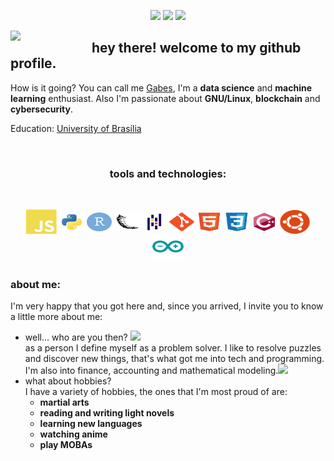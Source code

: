 <div> 
	
<p align="center">  <a href="https://discord.gg/wPc8Gvh" target="_blank"><img src="https://img.shields.io/badge/Discord-7289DA?style=for-the-badge&logo=discord&logoColor=white" target="_blank"></a> 
  <a href = "mailto:machad0.gabriel@outlook.com"><img src="https://img.shields.io/badge/Microsoft_Outlook-0078D4?style=for-the-badge&logo=microsoft-outlook&logoColor=white" target="_blank"></a>
  <a href="https://www.linkedin.com/in/machad0gabriel" target="_blank"><img src="https://img.shields.io/badge/-LinkedIn-%230077B5?style=for-the-badge&logo=linkedin&logoColor=white" target="_blank"></a>
	
 </div>
 
<img align='left' src='https://c.tenor.com/8njht0yYxAkAAAAi/touhou-lmao.gif' width='130px'> 

## hey there! welcome to my github profile.

How is it going?
You can call me [Gabes](https://machad0gabriel.wixsite.com/home), I'm a **data science** and **machine learning** enthusiast. Also I'm passionate about **GNU/Linux**, **blockchain** and **cybersecurity**.
<br>

Education: [University of Brasília](http://www.unb.br)

<br>

### <p align='center'> tools and technologies: 
<div style="display: inline_block"><br>
<p align="center">  <img align="center" alt="Gabes-Js" height="40" width="50" src="https://raw.githubusercontent.com/devicons/devicon/master/icons/javascript/javascript-plain.svg">
  <img align="center" alt="Gabes-Python" height="30" width="40" src="https://raw.githubusercontent.com/devicons/devicon/master/icons/python/python-original.svg">
  <img align="center" alt="Gabes-R" height="30" width="40" src="https://raw.githubusercontent.com/devicons/devicon/master/icons/rstudio/rstudio-plain.svg">
  <img align="center" alt="Gabes-Flask" height="30" width="40" src="https://raw.githubusercontent.com/devicons/devicon/master/icons/flask/flask-original.svg">
  <img align="center" alt="Gabes-Pandas" height="30" width="40" src="https://raw.githubusercontent.com/devicons/devicon/master/icons/pandas/pandas-original.svg">
  <img align="center" alt="Gabes-Git" height="30" width="40" src="https://raw.githubusercontent.com/devicons/devicon/master/icons/git/git-original.svg">
  <img align="center" alt="Gabes-HTML" height="30" width="40" src="https://raw.githubusercontent.com/devicons/devicon/master/icons/html5/html5-original.svg">
  <img align="center" alt="Gabes-CSS" height="30" width="40" src="https://raw.githubusercontent.com/devicons/devicon/master/icons/css3/css3-original.svg">
  <img align="center" alt="Gabes-C++" height="30" width="40" src="https://raw.githubusercontent.com/devicons/devicon/master/icons/cplusplus/cplusplus-original.svg">
  <img align="center" alt="Gabes-Ubuntu" height="40" width="50" src="https://raw.githubusercontent.com/devicons/devicon/master/icons/ubuntu/ubuntu-plain.svg">
  <img align="center" alt="Gabes-Arduino" height="40" width="50" src="https://raw.githubusercontent.com/devicons/devicon/master/icons/arduino/arduino-original.svg">
</div>

##

### <p align='left'> about me:

I'm very happy that you got here and, since you arrived, I invite you to know a little more about me:
	<br>
- well... who are you then? <img src='https://c.tenor.com/QWfY60PuogMAAAAi/azur-lane-hobby.gif' width='50px'>
	<br>
as a person I define myself as a problem solver. I like to resolve puzzles and discover new things, that's what got me into tech and programming.
	<br>
I'm also into finance, accounting and mathematical modeling.<img src='https://c.tenor.com/jp3nDTIWZWYAAAAi/bitcoin-bittrex-global.gif' width='40px'>
	<br>
- what about hobbies?
	<br>
I have a variety of hobbies, the ones that I'm most proud of are:
	- **martial arts**
	- **reading and writing light novels**
	- **learning new languages**
	- **watching anime**
	- **play MOBAs**
	
